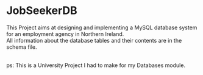 # JobSeekerDB

This Project aims at designing and implementing a MySQL database system for an employment agency in Northern Ireland.<br>
All information about the database tables and their contents are in the schema file.<br><br>

ps: This is a University Project I had to make for my Databases module.
